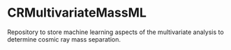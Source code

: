 # CRMultivariateMassML
Repository to store machine learning aspects of the multivariate analysis to determine cosmic ray mass separation.
